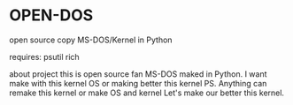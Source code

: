 # OPEN-DOS
open source copy MS-DOS/Kernel in Python

requires: 
psutil
rich

about project
this is open source fan MS-DOS maked in Python.
I want make with this kernel OS or making better this kernel
PS. Anything can remake this kernel or make OS and kernel Let's make our better this kernel.
